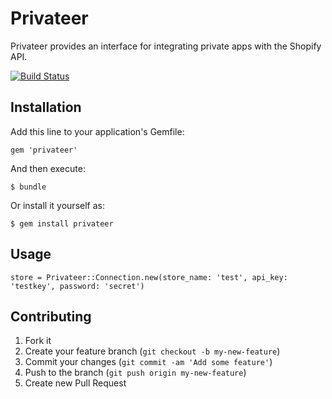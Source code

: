 # Privateer

Privateer provides an interface for integrating private apps with the Shopify API.

[![Build Status](https://travis-ci.org/plainprogrammer/privateer.png?branch=master)](https://travis-ci.org/plainprogrammer/privateer)

## Installation

Add this line to your application's Gemfile:

    gem 'privateer'

And then execute:

    $ bundle

Or install it yourself as:

    $ gem install privateer

## Usage

    store = Privateer::Connection.new(store_name: 'test', api_key: 'testkey', password: 'secret')

## Contributing

1. Fork it
2. Create your feature branch (`git checkout -b my-new-feature`)
3. Commit your changes (`git commit -am 'Add some feature'`)
4. Push to the branch (`git push origin my-new-feature`)
5. Create new Pull Request

